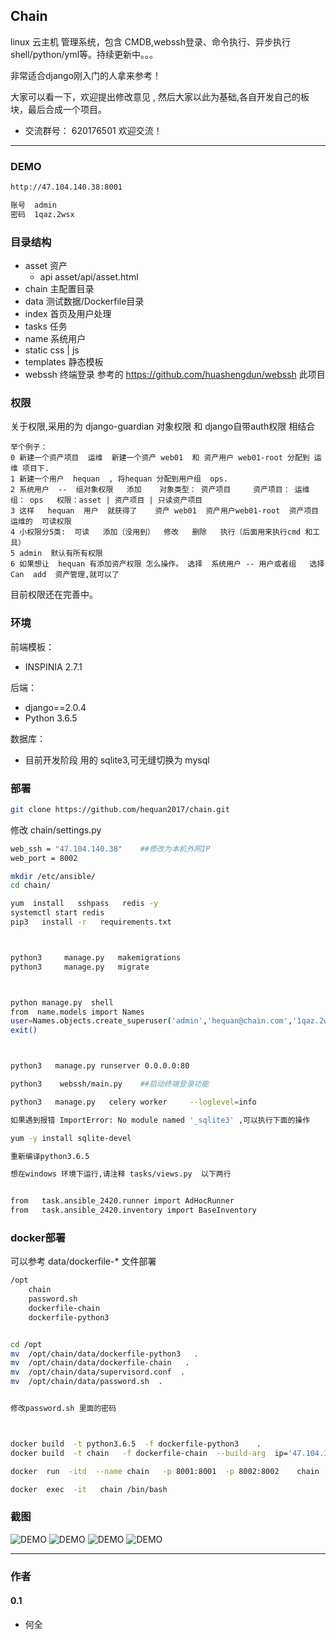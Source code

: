 ## Chain

linux 云主机 管理系统，包含 CMDB,webssh登录、命令执行、异步执行shell/python/yml等。持续更新中。。。

非常适合django刚入门的人拿来参考！

大家可以看一下，欢迎提出修改意见 , 然后大家以此为基础,各自开发自己的板块，最后合成一个项目。


* 交流群号： 620176501    欢迎交流！

---
### DEMO



```bash
http://47.104.140.38:8001

账号  admin
密码  1qaz.2wsx

```
### 目录结构
  *  asset     资产
        * api   asset/api/asset.html
  *  chain     主配置目录
  *  data      测试数据/Dockerfile目录
  *  index     首页及用户处理
  *  tasks     任务
  *  name      系统用户
  *  static    css | js
  *  templates 静态模板
  *  webssh    终端登录     参考的  https://github.com/huashengdun/webssh   此项目

###  权限

关于权限,采用的为 django-guardian  对象权限  和 django自带auth权限 相结合


```
举个例子：
0 新建一个资产项目  运维  新建一个资产 web01  和 资产用户 web01-root 分配到 运维 项目下.
1 新建一个用户  hequan  , 将hequan 分配到用户组  ops.
2 系统用户  --  组对象权限   添加    对象类型： 资产项目     资产项目： 运维   组： ops   权限：asset | 资产项目 | 只读资产项目
3 这样   hequan  用户  就获得了    资产 web01  资产用户web01-root  资产项目 运维的  可读权限
4 小权限分5类:  可读   添加（没用到）  修改   删除   执行（后面用来执行cmd 和工具）
5 admin  默认有所有权限
6 如果想让  hequan 有添加资产权限 怎么操作。 选择  系统用户 -- 用户或者组   选择  Can  add  资产管理,就可以了
```

目前权限还在完善中。

###  环境


前端模板：
  * INSPINIA 2.7.1  

后端：
  * django==2.0.4
  * Python 3.6.5

数据库：
  * 目前开发阶段 用的 sqlite3,可无缝切换为 mysql



###  部署


```bash
git clone https://github.com/hequan2017/chain.git
```


修改 chain/settings.py
```bash
web_ssh = "47.104.140.38"    ##修改为本机外网IP
web_port = 8002
```




```bash
mkdir /etc/ansible/
cd chain/

yum  install   sshpass   redis -y
systemctl start redis
pip3   install -r   requirements.txt



python3     manage.py   makemigrations
python3     manage.py   migrate



python manage.py  shell
from  name.models import Names
user=Names.objects.create_superuser('admin','hequan@chain.com','1qaz.2wsx')
exit()



python3   manage.py runserver 0.0.0.0:80

python3    webssh/main.py    ##启动终端登录功能

python3   manage.py   celery worker     --loglevel=info

```



```bash
如果遇到报错 ImportError: No module named '_sqlite3' ,可以执行下面的操作

yum -y install sqlite-devel

重新编译python3.6.5

想在windows 环境下运行,请注释 tasks/views.py  以下两行


from   task.ansible_2420.runner import AdHocRunner
from   task.ansible_2420.inventory import BaseInventory


```

### docker部署

可以参考  data/dockerfile-*   文件部署

```bash
/opt
    chain
    password.sh
    dockerfile-chain
    dockerfile-python3


cd /opt
mv  /opt/chain/data/dockerfile-python3   .
mv  /opt/chain/data/dockerfile-chain   .
mv  /opt/chain/data/supervisord.conf  .
mv  /opt/chain/data/password.sh  .


修改password.sh 里面的密码



docker build  -t python3.6.5  -f dockerfile-python3    .
docker build  -t chain   -f dockerfile-chain  --build-arg  ip='47.104.140.38'  .

docker  run  -itd  --name chain   -p 8001:8001  -p 8002:8002    chain

docker  exec  -it   chain /bin/bash

```


###   截图
![DEMO](static/demo/1.png)
![DEMO](static/demo/2.png)
![DEMO](static/demo/3.png)
![DEMO](static/demo/4.png)

---
### 作者


#### 0.1
- 何全
